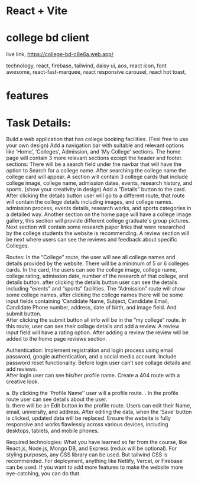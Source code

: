 # React + Vite
# college bd client
live link,
https://college-bd-c8e6a.web.app/

technology,
react,
firebase,
tailwind,
daisy ui,
aos,
react icon,
font awesome,
react-fast-marquee,
react responsive carousel,
react hot toast,


# features

# Task Details: 
Build a web application that has college booking facilities. 
(Feel free to use your own design)
Add a navigation bar with suitable and relevant options like ‘Home’, ‘Colleges’, Admission, and ‘My College’ sections. 
The home page will contain 3 more relevant sections except the header and footer. 
sections:
There will be a search field under the navbar that will have the option to Search for a college name. After searching the college name the college card will appear. 
A section will contain 3 college cards that include college image, college name, admission dates, events, research history, and sports. (show your creativity in design) 
Add a “Details” button to the card. After clicking the details button user will go to a different route, that route will contain the college details including images, and college names. admission process, events details, research works, and sports categories in a detailed way. 
Another section on the home page will have a college image gallery, this section will provide different college graduate's group pictures.
Next section will contain some research paper links that were researched by the college students the website is recommending.
A review section will be next where users can see the reviews and feedback about specific Colleges.

Routes: 
In the “College” route, the user will see all college names and details provided by the website.
There will be a minimum of 5 or 6 colleges cards. 
In the card, the users can see the college image, college name, college rating, admission date, number of the research of that college, and details button. after clicking the details button user can see the details including “events” and “sports” facilities.
 The “Admission” route will show some college names, after clicking the college names there will be some input fields containing ‘Candidate Name, Subject, Candidate Email, Candidate Phone number, address, date of birth, and image field. And submit button.  
After clicking the submit button all info will be in the “my college” route.
In this route, user can see their collage details and add a review.
A review input field will have a rating option. After adding a review the review will be added to the home page reviews section. 

Authentication: 
Implement registration and login process using email password, google authentication, and a social media account. 
Include password reset functionality. 
Before login user can’t see collage details and add reviews.  
After login user can see his/her profile name. 
Create a 404 route with a creative look.


a. By clicking the ‘Profile Name’’ user will a profile route. . In the profile route user can see details about the user.  
b. there will be an Edit button in the profile route. Users can edit their Name, email, university, and address. After editing the data, when the ‘Save’ button is clicked, updated data will be replaced. 
Ensure the website is fully responsive and works flawlessly across various devices, including desktops, tablets, and mobile phones.

Required technologies: 
What you have learned so far from the course, like React.js, Node.js, Mongo DB, and Express (redux will be optional). 
For styling purposes, any CSS library can be used. But tailwind CSS is recommended. 
For deployment, anything like Netlify, Vercel, or Firebase can be used. 
If you want to add more features to make the website more eye-catching, you can do that.



 
 

